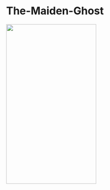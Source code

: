 # The-Maiden-Ghost
 
 <img src="https://raw.githubusercontent.com/kursaterdogan/The-Maiden-Ghost/master/Screenshot/Screenshot%200.png" width="242" height="430">
